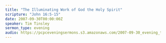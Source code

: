 ```yaml
---
title: "The Illuminating Work of God the Holy Spirit"
scripture: "John 16:5-15"
date: 2007-09-30T00:00:00Z
speaker: Tim Tinsley
sermon_type: evening
audio: https://pcpceveningsermons.s3.amazonaws.com/2007-09-30_evening_tinsley.mp3 
---
```



